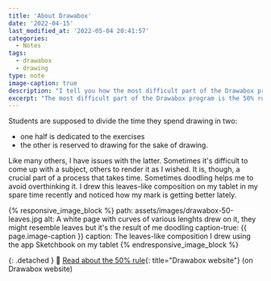 ```yaml
---
title: 'About Drawabox'
date: '2022-04-15'
last_modified_at: '2022-05-04 20:41:57'
categories:
  - Notes
tags:
  - drawabox
  - drawing
type: note
image-caption: true
description: "I tell you how the most difficult part of the Drawabox program is the 50% rule, and show you something I drew on my spare time recently."
excerpt: "The most difficult part of the Drawabox program is the 50% rule."
---
```

Students are supposed to divide the time they spend drawing in two:

<ul class="smd-ul">
  <li>one half is dedicated to the exercises</li>
  <li>the other is reserved to drawing for the sake of drawing.</li>
</ul>

Like many others, I have issues with the latter. Sometimes it's difficult to come up with a subject, others to render it as I wished. It is, though, a crucial part of a process that takes time. Sometimes doodling helps me to avoid overthinking it. I drew this leaves-like composition on my tablet in my spare time recently and noticed how my mark is getting better lately. 

{% responsive_image_block %}
  path: assets/images/drawabox-50-leaves.jpg
  alt: A white page with curves of various lenghts drew on it, they might resemble leaves but it's the result of me doodling
  caption-true: {{ page.image-caption }}
  caption: The leaves-like composition I drew using the app Sketchbook on my tablet
{% endresponsive_image_block %}

{: .detached }
🔗 [Read about the 50% rule](https://drawabox.com/lesson/0/2){: title="Drawabox website"} (on Drawabox website)